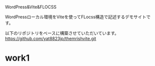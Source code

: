 WordPress&Vite&FLOCSS

WordPressローカル環境をViteを使ってFLocss構造で記述するデモサイトです。

以下のリポジトリをベースに構築させていただいています。
https://github.com/yat8823jp/themrishvite.git

# work1

